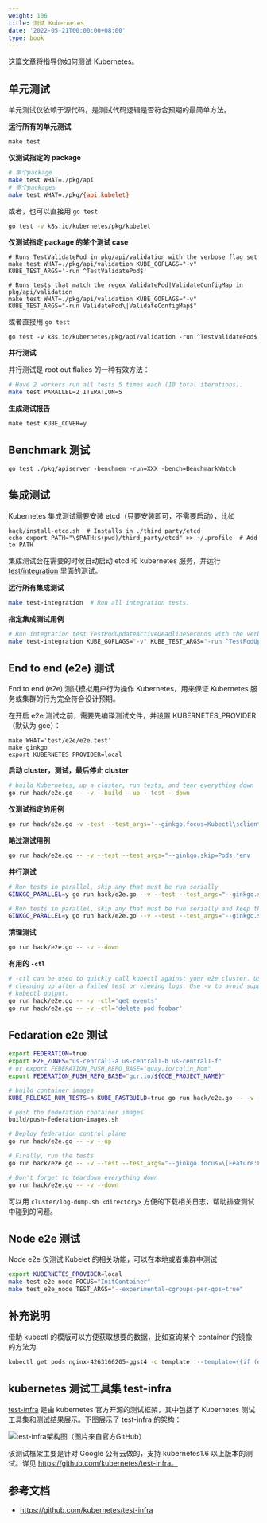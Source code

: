 ```yaml
---
weight: 106
title: 测试 Kubernetes
date: '2022-05-21T00:00:00+08:00'
type: book
---
```


这篇文章将指导你如何测试 Kubernetes。

## 单元测试

单元测试仅依赖于源代码，是测试代码逻辑是否符合预期的最简单方法。

**运行所有的单元测试**

```
make test
```

**仅测试指定的 package**

```sh
# 单个package
make test WHAT=./pkg/api
# 多个packages
make test WHAT=./pkg/{api,kubelet} 
```

或者，也可以直接用 `go test`

```sh
go test -v k8s.io/kubernetes/pkg/kubelet
```

**仅测试指定 package 的某个测试 case**

```
# Runs TestValidatePod in pkg/api/validation with the verbose flag set
make test WHAT=./pkg/api/validation KUBE_GOFLAGS="-v" KUBE_TEST_ARGS='-run ^TestValidatePod$'

# Runs tests that match the regex ValidatePod|ValidateConfigMap in pkg/api/validation
make test WHAT=./pkg/api/validation KUBE_GOFLAGS="-v" KUBE_TEST_ARGS="-run ValidatePod\|ValidateConfigMap$"
```

或者直接用 `go test`

```
go test -v k8s.io/kubernetes/pkg/api/validation -run ^TestValidatePod$
```

**并行测试**

并行测试是 root out flakes 的一种有效方法：

```sh
# Have 2 workers run all tests 5 times each (10 total iterations).
make test PARALLEL=2 ITERATION=5
```

**生成测试报告**

```
make test KUBE_COVER=y
```

## Benchmark 测试

```
go test ./pkg/apiserver -benchmem -run=XXX -bench=BenchmarkWatch
```

## 集成测试

Kubernetes 集成测试需要安装 etcd（只要安装即可，不需要启动），比如

```
hack/install-etcd.sh  # Installs in ./third_party/etcd
echo export PATH="\$PATH:$(pwd)/third_party/etcd" >> ~/.profile  # Add to PATH
```

集成测试会在需要的时候自动启动 etcd 和 kubernetes 服务，并运行 [test/integration](https://github.com/kubernetes/kubernetes/tree/master/test/integration) 里面的测试。

**运行所有集成测试**

```sh
make test-integration  # Run all integration tests.
```

**指定集成测试用例**

```sh
# Run integration test TestPodUpdateActiveDeadlineSeconds with the verbose flag set.
make test-integration KUBE_GOFLAGS="-v" KUBE_TEST_ARGS="-run ^TestPodUpdateActiveDeadlineSeconds$"
```

## End to end (e2e) 测试

End to end (e2e) 测试模拟用户行为操作 Kubernetes，用来保证 Kubernetes 服务或集群的行为完全符合设计预期。

在开启 e2e 测试之前，需要先编译测试文件，并设置 KUBERNETES_PROVIDER（默认为 gce）：

```
make WHAT='test/e2e/e2e.test'
make ginkgo
export KUBERNETES_PROVIDER=local
```

**启动 cluster，测试，最后停止 cluster**

```sh
# build Kubernetes, up a cluster, run tests, and tear everything down
go run hack/e2e.go -- -v --build --up --test --down
```

**仅测试指定的用例**

```sh
go run hack/e2e.go -v -test --test_args='--ginkgo.focus=Kubectl\sclient\s\[k8s\.io\]\sKubectl\srolling\-update\sshould\ssupport\srolling\-update\sto\ssame\simage\s\[Conformance\]$'
```

**略过测试用例**

```sh
go run hack/e2e.go -- -v --test --test_args="--ginkgo.skip=Pods.*env
```

**并行测试**

```sh
# Run tests in parallel, skip any that must be run serially
GINKGO_PARALLEL=y go run hack/e2e.go --v --test --test_args="--ginkgo.skip=\[Serial\]"

# Run tests in parallel, skip any that must be run serially and keep the test namespace if test failed
GINKGO_PARALLEL=y go run hack/e2e.go --v --test --test_args="--ginkgo.skip=\[Serial\] --delete-namespace-on-failure=false"
```

**清理测试**

```sh
go run hack/e2e.go -- -v --down
```

**有用的 `-ctl`**

```sh
# -ctl can be used to quickly call kubectl against your e2e cluster. Useful for
# cleaning up after a failed test or viewing logs. Use -v to avoid suppressing
# kubectl output.
go run hack/e2e.go -- -v -ctl='get events'
go run hack/e2e.go -- -v -ctl='delete pod foobar'
```

## Fedaration e2e 测试

```sh
export FEDERATION=true
export E2E_ZONES="us-central1-a us-central1-b us-central1-f"
# or export FEDERATION_PUSH_REPO_BASE="quay.io/colin_hom"
export FEDERATION_PUSH_REPO_BASE="gcr.io/${GCE_PROJECT_NAME}"

# build container images
KUBE_RELEASE_RUN_TESTS=n KUBE_FASTBUILD=true go run hack/e2e.go -- -v -build

# push the federation container images
build/push-federation-images.sh

# Deploy federation control plane
go run hack/e2e.go -- -v --up

# Finally, run the tests
go run hack/e2e.go -- -v --test --test_args="--ginkgo.focus=\[Feature:Federation\]"

# Don't forget to teardown everything down
go run hack/e2e.go -- -v --down
```

可以用 `cluster/log-dump.sh <directory>` 方便的下载相关日志，帮助排查测试中碰到的问题。

## Node e2e 测试

Node e2e 仅测试 Kubelet 的相关功能，可以在本地或者集群中测试

```sh
export KUBERNETES_PROVIDER=local
make test-e2e-node FOCUS="InitContainer"
make test_e2e_node TEST_ARGS="--experimental-cgroups-per-qos=true"
```

## 补充说明

借助 kubectl 的模版可以方便获取想要的数据，比如查询某个 container 的镜像的方法为

```sh
kubectl get pods nginx-4263166205-ggst4 -o template '--template={{if (exists . "status" "containerStatuses")}}{{range .status.containerStatuses}}{{if eq .name "nginx"}}{{.image}}{{end}}{{end}}{{end}}'
```

## kubernetes 测试工具集 test-infra

[test-infra](https://github.com/kubernetes/test-infra) 是由 kubernetes 官方开源的测试框架，其中包括了 Kubernetes 测试工具集和测试结果展示。下图展示了 test-infra 的架构：

![test-infra架构图（图片来自官方GitHub）](../../images/kubernetes-test-architecture.jpg "test-infra架构图（图片来自官方GitHub）")

该测试框架主要是针对 Google 公有云做的，支持 kubernetes1.6 以上版本的测试。详见 https://github.com/kubernetes/test-infra。

## 参考文档

- <https://github.com/kubernetes/test-infra>
